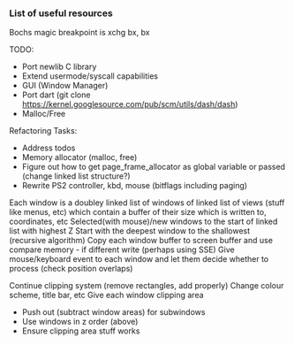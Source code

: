 ### List of useful resources

Bochs magic breakpoint is xchg bx, bx

TODO:
- Port newlib C library
- Extend usermode/syscall capabilities
- GUI (Window Manager)
- Port dart (git clone https://kernel.googlesource.com/pub/scm/utils/dash/dash)
- Malloc/Free

Refactoring Tasks:
- Address todos
- Memory allocator (malloc, free)
- Figure out how to get page_frame_allocator as global variable or passed (change linked list structure?)
- Rewrite PS2 controller, kbd, mouse (bitflags including paging)

Each window is a doubley linked list of windows of linked list of views (stuff like menus, etc) which contain a buffer of their size which is written to, coordinates, etc
Selected(with mouse)/new windows to the start of linked list with highest Z
Start with the deepest window to the shallowest (recursive algorithm)
Copy each window buffer to screen buffer and use compare memory - if different write (perhaps using SSE)
Give mouse/keyboard event to each window and let them decide whether to process (check position overlaps)

Continue clipping system (remove rectangles, add properly)
Change colour scheme, title bar, etc
Give each window clipping area 
- Push out (subtract window areas) for subwindows
- Use windows in z order (above)
- Ensure clipping area stuff works